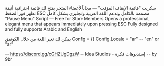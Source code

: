  سكربت "قائمة الإيقاف المؤقت" — مجاناً لأعضاء المتجر
 يفتح لك قائمة احترافية أنيقة تظهر فور الضغط ESC
 مصممة بالكامل وتدعم اللغة العربية وانجليزي بشكل كامل 
"Pause Menu" Script — Free for Store Members
Opens a professional, elegant menu that appears immediately upon pressing ESC
Fully designed and fully supports Arabic and English


يمكن لك تغير اللغة من خلال الكونفق 
Config = {}
Config.Locale = "ar" -- "en" or "ar"


-- https://discord.gg/cGHZUgDgzW
-- Idea Studios - إستديوهات فكرة
-- by 9br
    
